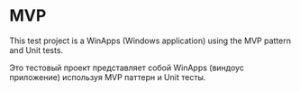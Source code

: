 # MVP
This test project is a WinApps (Windows application) using the MVP pattern and Unit tests. 

Это тестовый проект представляет собой WinApps (виндоус приложение) используя MVP паттерн и Unit тесты.
